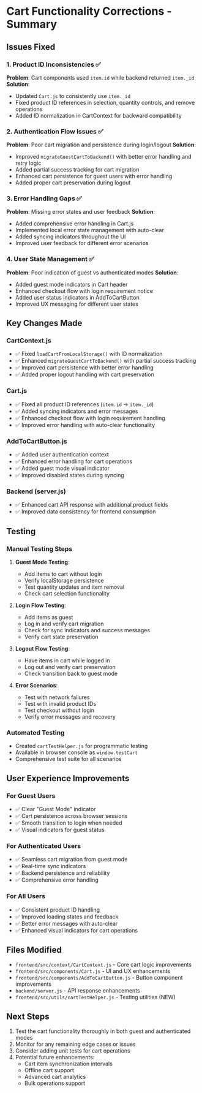 # Cart Functionality Corrections - Summary

## Issues Fixed

### 1. Product ID Inconsistencies ✅
**Problem**: Cart components used `item.id` while backend returned `item._id`
**Solution**: 
- Updated `Cart.js` to consistently use `item._id`
- Fixed product ID references in selection, quantity controls, and remove operations
- Added ID normalization in CartContext for backward compatibility

### 2. Authentication Flow Issues ✅
**Problem**: Poor cart migration and persistence during login/logout
**Solution**:
- Improved `migrateGuestCartToBackend()` with better error handling and retry logic
- Added partial success tracking for cart migration
- Enhanced cart persistence for guest users with error handling
- Added proper cart preservation during logout

### 3. Error Handling Gaps ✅
**Problem**: Missing error states and user feedback
**Solution**:
- Added comprehensive error handling in Cart.js
- Implemented local error state management with auto-clear
- Added syncing indicators throughout the UI
- Improved user feedback for different error scenarios

### 4. User State Management ✅
**Problem**: Poor indication of guest vs authenticated modes
**Solution**:
- Added guest mode indicators in Cart header
- Enhanced checkout flow with login requirement notice
- Added user status indicators in AddToCartButton
- Improved UX messaging for different user states

## Key Changes Made

### CartContext.js
- ✅ Fixed `loadCartFromLocalStorage()` with ID normalization
- ✅ Enhanced `migrateGuestCartToBackend()` with partial success tracking
- ✅ Improved cart persistence with better error handling
- ✅ Added proper logout handling with cart preservation

### Cart.js  
- ✅ Fixed all product ID references (`item.id` → `item._id`)
- ✅ Added syncing indicators and error messages
- ✅ Enhanced checkout flow with login requirement handling
- ✅ Improved error handling with auto-clear functionality

### AddToCartButton.js
- ✅ Added user authentication context
- ✅ Enhanced error handling for cart operations
- ✅ Added guest mode visual indicator
- ✅ Improved disabled states during syncing

### Backend (server.js)
- ✅ Enhanced cart API response with additional product fields
- ✅ Improved data consistency for frontend consumption

## Testing

### Manual Testing Steps
1. **Guest Mode Testing**:
   - Add items to cart without login
   - Verify localStorage persistence
   - Test quantity updates and item removal
   - Check cart selection functionality

2. **Login Flow Testing**:
   - Add items as guest
   - Log in and verify cart migration
   - Check for sync indicators and success messages
   - Verify cart state preservation

3. **Logout Flow Testing**:
   - Have items in cart while logged in
   - Log out and verify cart preservation
   - Check transition back to guest mode

4. **Error Scenarios**:
   - Test with network failures
   - Test with invalid product IDs
   - Test checkout without login
   - Verify error messages and recovery

### Automated Testing
- Created `cartTestHelper.js` for programmatic testing
- Available in browser console as `window.testCart`
- Comprehensive test suite for all scenarios

## User Experience Improvements

### For Guest Users
- ✅ Clear "Guest Mode" indicator
- ✅ Cart persistence across browser sessions
- ✅ Smooth transition to login when needed
- ✅ Visual indicators for guest status

### For Authenticated Users  
- ✅ Seamless cart migration from guest mode
- ✅ Real-time sync indicators
- ✅ Backend persistence and reliability
- ✅ Comprehensive error handling

### For All Users
- ✅ Consistent product ID handling
- ✅ Improved loading states and feedback
- ✅ Better error messages with auto-clear
- ✅ Enhanced visual indicators for cart operations

## Files Modified
- `frontend/src/context/CartContext.js` - Core cart logic improvements
- `frontend/src/components/Cart.js` - UI and UX enhancements
- `frontend/src/components/AddToCartButton.js` - Button component improvements
- `backend/server.js` - API response enhancements
- `frontend/src/utils/cartTestHelper.js` - Testing utilities (NEW)

## Next Steps
1. Test the cart functionality thoroughly in both guest and authenticated modes
2. Monitor for any remaining edge cases or issues
3. Consider adding unit tests for cart operations
4. Potential future enhancements:
   - Cart item synchronization intervals
   - Offline cart support
   - Advanced cart analytics
   - Bulk operations support